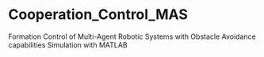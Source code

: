 # Cooperation_Control_MAS
Formation Control of Multi-Agent Robotic Systems with Obstacle Avoidance capabilities Simulation with MATLAB
